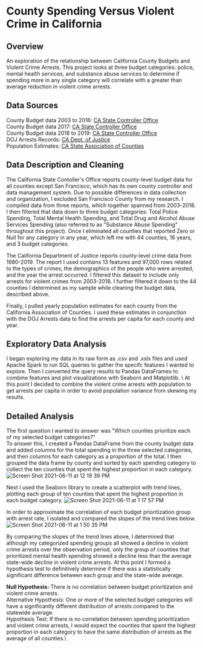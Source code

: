 # County Spending Versus Violent Crime in California

## Overview
An exploration of the relationship between California County Budgets and Violent Crime Arrests. This project looks at three budget categories: police, mental health services, and substance abuse services to determine if spending more in any single category will correlate with a greater than average reduction in violent crime arrests.

## Data Sources
County Budget data 2003 to 2016: [CA State Controller Office](https://bythenumbers.sco.ca.gov/Raw-Data/Counties-Raw-Data-for-Fiscal-Years-2002-03-to-2015/esdm-5xr2) \
County Budget data 2017: [CA State Controller Office](https://bythenumbers.sco.ca.gov/Raw-Data/Counties-Raw-Data-for-Fiscal-Year-2016-17/r97q-afvz) \
County Budget data 2018 to 2019: [CA State Controller Office](https://bythenumbers.sco.ca.gov/Raw-Data/Counties-Raw-Data-for-Fiscal-Years-2017-18-to-2018/5m9j-k3ce) \
DOJ Arrests Records: [CA Dept. of Justice](https://data-openjustice.doj.ca.gov/sites/default/files/dataset/2020-07/OnlineArrestData1980-2019.csv) \
Population Estimates: [CA State Association of Counties](https://www.counties.org/sites/main/files/file-attachments/population_by_jurisdiction_and_by_county_-_1970_to_2018_-_09-07-2018.xlsx)

## Data Description and Cleaning
The California State Contoller's Office reports county-level budget data for all counties except San Francisco, which has its own county controller and data management system. Due to possible differences in data collection and organization, I excluded San Francisco County from my research. I compiled data from three reports, which together spanned from 2003-2018. I then filtered that data down to three budget categories: Total Police Spending, Total Mental Health Spending, and Total Drug and Alcohol Abuse Services Spending (also referred to as "Substance Abuse Spending" throughout this project). Once I eliminated all counties that reported Zero or Null for any category in any year, which left me with 44 counties, 16 years, and 3 budget categories.

The California Department of Justice reports county-level crime data from 1980-2019. The report I used contains 13 features and 97,000 rows related to the types of crimes, the demographics of the people who were arrested, and the year the arrest occurred. I filtered this dataset to include only arrests for violent crimes from 2003-2018. I further filtered it down to the 44 counties I determined as my sample while cleaning the budget data, described above.

Finally, I pulled yearly population estimates for each county from the California Association of Counties. I used these estimates in conjunction with the DOJ Arrests data to find the arrests per capita for each county and year.

## Exploratory Data Analysis
I began exploring my data in its raw form as .csv and .xslx files and used Apache Spark to run SQL queries to gather the specifc features I wanted to explore. Then I converted the query results to Pandas DataFrames to combine features and plot visualizations with Seaborn and Matplotlib. \ 
At this point I decided to combine the violent crime arrests with population to get arrests per capita in order to avoid population variance from skewing my results.

## Detailed Analysis
The first question I wanted to answer was "Which counties prioritize each of my selected budget categories?" \
To answer this, I created a Pandas DataFrame from the county budget data and added columns for the total spending in the three selected categories, and then columns for each category as a proportion of the total. I then grouped the data frame by county and sorted by each spending category to collect the ten counties that spent the highest proportion in each category.
![Screen Shot 2021-06-11 at 12 19 39 PM](https://user-images.githubusercontent.com/83669741/121738625-4f181d00-caaf-11eb-8b6f-82b78a266259.png)

Next I used the Seaborn library to create a scatterplot with trend lines, plotting each group of ten counties that spent the highest proportion in each budget category.
![Screen Shot 2021-06-11 at 1 17 57 PM](https://user-images.githubusercontent.com/83669741/121744230-72df6100-cab7-11eb-9c82-5ad3d73a5cb1.png)

In order to approximate the correlation of each budget prioritization group with arrest rate, I isolated and compared the slopes of the trend lines below.\
![Screen Shot 2021-06-11 at 1 50 35 PM](https://user-images.githubusercontent.com/83669741/121747272-02870e80-cabc-11eb-9a63-5828addae736.png)

By comparing the slopes of the trend lines above, I determined that although my categorized spending groups all showed a decline in violent crime arrests over the observation period, only the group of counties that prioritized mental health spending showed a decline less than the average state-wide decline in violent crime arrests. At this point I formed a hypothesis test to definitively determine if there was a statistically significant difference between each group and the state-wide average.

<b>Null Hypothesis:</b> There is no correlation between budget prioritization and violent crime arrests. \
Alternative Hypothesis: One or more of the selected budget categories will have a significantly different distribution of arrests compared to the statewide average.\
Hypothesis Test: If there is no correlation between spending prioritization and violent crime arrests, I would expect the counties that spent the highest proportion in each category to have the same distribution of arrests as the average of all counties.\


